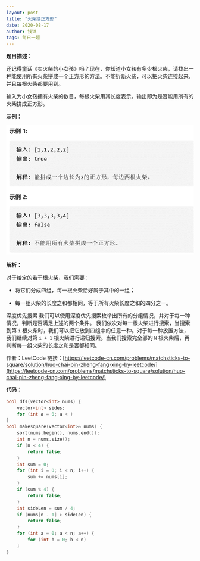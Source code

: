 ```yaml
---
layout: post
title: "火柴拼正方形"
date: 2020-08-17
author: 钱锦
tags: 每日一题
---
```


**题目描述：**

还记得童话《卖火柴的小女孩》吗？现在，你知道小女孩有多少根火柴，请找出一种能使用所有火柴拼成一个正方形的方法。不能折断火柴，可以把火柴连接起来，并且每根火柴都要用到。

输入为小女孩拥有火柴的数目，每根火柴用其长度表示。输出即为是否能用所有的火柴拼成正方形。

**示例：**

![示例](/assets/img/20200817_02.png "示例")

**解析：**

对于给定的若干根火柴，我们需要：

- 将它们分成四组，每一根火柴恰好属于其中的一组；

- 每一组火柴的长度之和都相同，等于所有火柴长度之和的四分之一。


深度优先搜索
我们可以使用深度优先搜索枚举出所有的分组情况，并对于每一种情况，判断是否满足上述的两个条件。
我们依次对每一根火柴进行搜索，当搜索到第 <code>i</code> 根火柴时，我们可以把它放到四组中的任意一种。对于每一种放置方法，我们继续对第 <code>i + 1</code> 根火柴进行递归搜索。当我们搜索完全部的 <code>N</code> 根火柴后，再判断每一组火柴的长度之和是否都相同。

作者：LeetCode
链接：[https://leetcode-cn.com/problems/matchsticks-to-square/solution/huo-chai-pin-zheng-fang-xing-by-leetcode/](https://leetcode-cn.com/problems/matchsticks-to-square/solution/huo-chai-pin-zheng-fang-xing-by-leetcode/)

**代码：**

```cpp
bool dfs(vector<int> nums) {
    vector<int> sides;
    for (int a = 0; a < )
}
bool makesquare(vector<int>& nums) {
    sort(nums.begin(), nums.end());
    int n = nums.size();
    if (n < 4) {
        return false;
    }
    int sum = 0;
    for (int i = 0; i < n; i++) {
        sum += nums[i];
    }
    if (sum % 4) {
        return false;
    }
    int sideLen = sum / 4;
    if (nums[n - 1] > sideLen) {
        return false;
    }
    for (int a = 0; a < n; a++) {
        for (int b = 0; b < n)
    }
}
```